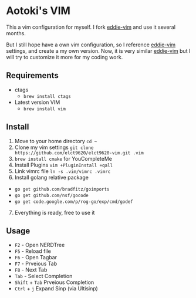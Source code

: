 Aotoki's VIM
===

This a vim configuration for myself.
I fork [eddie-vim](https://github.com/kaochenlong/eddie-vim) and use it several months.

But I still hope have a own vim configuration, so I reference [eddie-vim](https://github.com/kaochenlong/eddie-vim) settings, and create a my own version.
Now, it is very similar [eddie-vim](https://github.com/kaochenlong/eddie-vim) but I will try to customize it more for my coding work.

Requirements
---

* ctags
  * `brew install ctags`
* Latest version VIM
  * `brew install vim`

Install
---

1. Move to your home directory `cd ~`
2. Clone my vim settings `git clone https://github.com/elct9620/elct9620-vim.git .vim`
3. `brew install cmake` for YouCompleteMe
4. Install Plugins `vim +PluginInstall +qall`
5. Link vimrc file `ln -s .vim/vimrc .vimrc`
6. Install golang relative package
  * `go get github.com/bradfitz/goimports`
  * `go get github.com/nsf/gocode`
  * `go get code.google.com/p/rog-go/exp/cmd/godef`
7. Everything is ready, free to use it

Usage
---

* `F2` - Open NERDTree
* `F5` - Reload file
* `F6` - Open Tagbar
* `F7` - Prveious Tab
* `F8` - Next Tab
* `Tab` - Select Completion
* `Shift` + `Tab` Prveious Completion
* `Ctrl` + `j` Expand Sinp (via Ultisinp)

